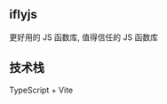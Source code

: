 <!--
 * @Author: Tmier
 * @Date: 2024-03-25 20:57:14
 * @LastEditTime: 2024-03-27 23:42:30
 * @LastEditors: Tmier
 * @Description:
 *
-->

## iflyjs

更好用的 JS 函数库, 值得信任的 JS 函数库

## 技术栈

TypeScript + Vite
